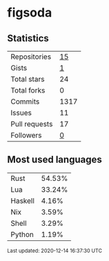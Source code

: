 # figsoda


## Statistics

<table>
    <tr>
        <td>Repositories</td>
        <td><a href="https://github.com/figsoda?tab=repositories">15</a></td>
    </tr>
    <tr>
        <td>Gists</td>
        <td><a href="https://gist.github.com/figsoda">1</a></td>
    </tr>
    <tr>
        <td>Total stars</td>
        <td>24</td>
    </tr>
    <tr>
        <td>Total forks</td>
        <td>0</td>
    </tr>
    <tr>
        <td>Commits</td>
        <td>1317</td>
    </tr>
    <tr>
        <td>Issues</td>
        <td>11</td>
    </tr>
    <tr>
        <td>Pull requests</td>
        <td>17</td>
    </tr>
    <tr>
        <td>Followers</td>
        <td><a href="https://github.com/figsoda?tab=followers">0</a></td>
    </tr>
</table>


## Most used languages

<table>
<tr><td>Rust</td><td>54.53%</td></tr>
<tr><td>Lua</td><td>33.24%</td></tr>
<tr><td>Haskell</td><td>4.16%</td></tr>
<tr><td>Nix</td><td>3.59%</td></tr>
<tr><td>Shell</td><td>3.29%</td></tr>
<tr><td>Python</td><td>1.19%</td></tr>
</table>


<sub>Last updated: 2020-12-14 16:37:30 UTC</sub>
